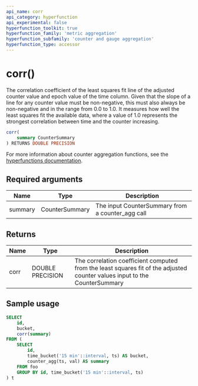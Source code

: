 ```yaml
---
api_name: corr
api_category: hyperfunction
api_experimental: false
hyperfunction_toolkit: true
hyperfunction_family: 'metric aggregation'
hyperfunction_subfamily: 'counter and gauge aggregation'
hyperfunction_type: accessor
---
```


# corr() <tag type="toolkit" content="Toolkit" />
The correlation coefficient of the least squares fit line of the adjusted
counter value and epoch value of the time column. Given that the slope of a line for any counter value must be
non-negative, this must also always be non-negative and in the range from 0.0 to
1.0. It measures how well the least squares fit the available data, where a
value of 1.0 represents the strongest correlation between time and the counter
increasing.

```sql
corr(
    summary CounterSummary
) RETURNS DOUBLE PRECISION
```

For more information about counter aggregation functions, see the
[hyperfunctions documentation][hyperfunctions-counter-agg].

## Required arguments

|Name|Type|Description|
|-|-|-|
|summary|CounterSummary|The input CounterSummary from a counter_agg call|

## Returns

|Name|Type|Description|
|-|-|-|
|corr|DOUBLE PRECISION|The correlation coefficient computed from the least squares fit of the adjusted counter values input to the CounterSummary|

## Sample usage

```sql
SELECT
    id,
    bucket,
    corr(summary)
FROM (
    SELECT
        id,
        time_bucket('15 min'::interval, ts) AS bucket,
        counter_agg(ts, val) AS summary
    FROM foo
    GROUP BY id, time_bucket('15 min'::interval, ts)
) t
```


[hyperfunctions-counter-agg]: timescaledb/:currentVersion:/how-to-guides/hyperfunctions/counter-aggregation/
